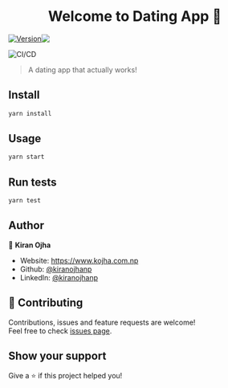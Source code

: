 <h1 align="center">Welcome to Dating App 👋</h1>
<div style="display: flex; flex-direction: row; align-items: center;">
<a href="https://github.com/kiranojhanp/Dating-App">
  <img alt="Version" src="https://img.shields.io/badge/version-0.0.1-blue.svg?cacheSeconds=2592000" />
</a>
<a href="https://codecov.io/gh/kiranojhanp/Dating-App">
  <img src="https://codecov.io/gh/kiranojhanp/Dating-App/branch/main/graph/badge.svg?token=wgofu5CZI4"/>
</a>
</div>

![CI/CD](https://github.com/kiranojhanp/Dating-App/workflows/CI.yml/badge.svg?branch=main)

> A dating app that actually works!

## Install

```sh
yarn install
```

## Usage

```sh
yarn start
```

## Run tests

```sh
yarn test
```

## Author

👤 **Kiran Ojha**

- Website: https://www.kojha.com.np
- Github: [@kiranojhanp](https://github.com/kiranojhanp)
- LinkedIn: [@kiranojhanp](https://linkedin.com/in/kiranojhanp)

## 🤝 Contributing

Contributions, issues and feature requests are welcome!<br />Feel free to check [issues page](https://github.com/kiranojhanp/Dating-App/issues).

## Show your support

Give a ⭐️ if this project helped you!
